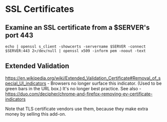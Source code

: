 # SSL Certificates

## Examine an SSL certificate from a $SERVER's port 443
```
echo | openssl s_client -showcerts -servername $SERVER -connect $SERVER:443 2>/dev/null | openssl x509 -inform pem -noout -text
```


## Extended Validation

https://en.wikipedia.org/wiki/Extended_Validation_Certificate#Removal_of_special_UI_indicators - Browsers no longer surface this indicator.  (Used to be green bars in the URL box.)  It's no longer best practice.  See also - https://duo.com/decipher/chrome-and-firefox-removing-ev-certificate-indicators

Note that TLS certificate vendors use them, because they make extra money by selling this add-on.